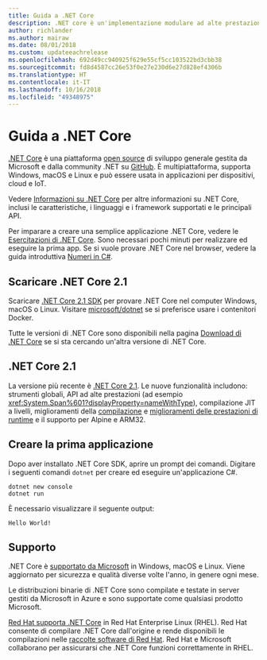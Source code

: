 ```yaml
---
title: Guida a .NET Core
description: .NET core è un'implementazione modulare ad alte prestazioni di .NET per la creazione di app di Windows, Mac e Linux. Vedere l'introduzione a .NET Core per iniziare.
author: richlander
ms.author: mairaw
ms.date: 08/01/2018
ms.custom: updateeachrelease
ms.openlocfilehash: 692d49cc940925f629e55cf5cc103522bd3cbb38
ms.sourcegitcommit: fd8d4587cc26e53f0e27e230d6e27d828ef4306b
ms.translationtype: HT
ms.contentlocale: it-IT
ms.lasthandoff: 10/16/2018
ms.locfileid: "49348975"
---
```

# <a name="net-core-guide"></a>Guida a .NET Core

[.NET Core](about.md) è una piattaforma [open source](https://github.com/dotnet/coreclr/blob/master/LICENSE.TXT) di sviluppo generale gestita da Microsoft e dalla community .NET su [GitHub](https://github.com/dotnet/core). È multipiattaforma, supporta Windows, macOS e Linux e può essere usata in applicazioni per dispositivi, cloud e IoT.

Vedere [Informazioni su .NET Core](about.md) per altre informazioni su .NET Core, inclusi le caratteristiche, i linguaggi e i framework supportati e le principali API.

Per imparare a creare una semplice applicazione .NET Core, vedere le [Esercitazioni di .NET Core](tutorials/index.md). Sono necessari pochi minuti per realizzare ed eseguire la prima app. Se si vuole provare .NET Core nel browser, vedere la guida introduttiva [Numeri in C#](../csharp/quick-starts/numbers-in-csharp.yml).

## <a name="download-net-core-21"></a>Scaricare .NET Core 2.1

Scaricare [.NET Core 2.1 SDK](https://www.microsoft.com/net/download) per provare .NET Core nel computer Windows, macOS o Linux. Visitare [microsoft/dotnet](https://hub.docker.com/r/microsoft/dotnet/) se si preferisce usare i contenitori Docker.

Tutte le versioni di .NET Core sono disponibili nella pagina [Download di .NET Core](https://www.microsoft.com/net/download/archives) se si sta cercando un'altra versione di .NET Core.

## <a name="net-core-21"></a>.NET Core 2.1

La versione più recente è [.NET Core 2.1](whats-new/dotnet-core-2-1.md). Le nuove funzionalità includono: strumenti globali, API ad alte prestazioni (ad esempio <xref:System.Span%601?displayProperty=nameWithType>), compilazione JIT a livelli, miglioramenti della [compilazione](https://blogs.msdn.microsoft.com/dotnet/2018/05/30/announcing-net-core-2-1/) e [miglioramenti delle prestazioni di runtime](https://blogs.msdn.microsoft.com/dotnet/2018/04/18/performance-improvements-in-net-core-2-1/) e il supporto per Alpine e ARM32.

## <a name="create-your-first-application"></a>Creare la prima applicazione

Dopo aver installato .NET Core SDK, aprire un prompt dei comandi. Digitare i seguenti comandi `dotnet` per creare ed eseguire un'applicazione C#.

```console
dotnet new console
dotnet run
```

È necessario visualizzare il seguente output:

```console
Hello World!
```

## <a name="support"></a>Supporto

.NET Core è [supportato da Microsoft](https://www.microsoft.com/net/support/policy) in Windows, macOS e Linux. Viene aggiornato per sicurezza e qualità diverse volte l'anno, in genere ogni mese.

Le distribuzioni binarie di .NET Core sono compilate e testate in server gestiti da Microsoft in Azure e sono supportate come qualsiasi prodotto Microsoft.

[Red Hat supporta .NET Core](http://redhatloves.net/) in Red Hat Enterprise Linux (RHEL). Red Hat consente di compilare .NET Core dall'origine e rende disponibili le compilazioni nelle [raccolte software di Red Hat](https://developers.redhat.com/products/softwarecollections/overview/). Red Hat e Microsoft collaborano per assicurarsi che .NET Core funzioni correttamente in RHEL.
